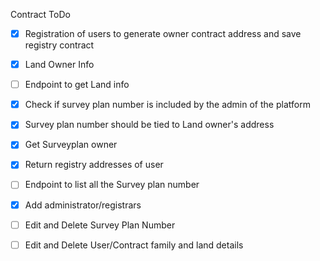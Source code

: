 Contract ToDo 
- [x] Registration of users to generate owner contract address and save registry contract
- [x] Land Owner Info
- [ ] Endpoint to get Land info
- [x] Check if survey plan number is included by the admin of the platform
- [x] Survey plan number should be tied to Land owner's address
- [x] Get Surveyplan owner
- [x] Return registry addresses of user
- [ ] Endpoint to list all the Survey plan number
- [x] Add administrator/registrars
- [ ] Edit and Delete Survey Plan Number
- [ ] Edit and Delete User/Contract family and land details 

